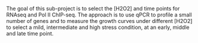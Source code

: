 The goal of this sub-project is to select the [H2O2] and time points for RNAseq and Pol II ChIP-seq. The approach is to use qPCR to profile a small number of genes and to measure the growth curves under different [H2O2] to select a mild, intermediate and high stress condition, at an early, middle and late time point.
